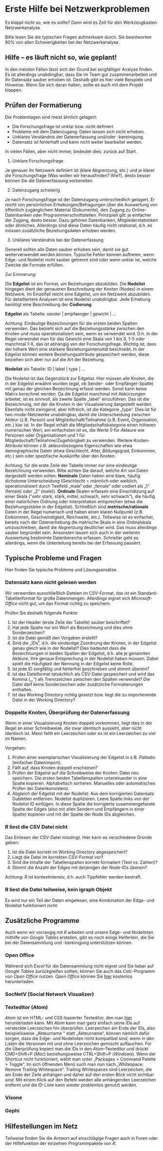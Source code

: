# Erste Hilfe bei Netzwerkproblemen
Es klappt nicht so, wie es sollte? Dann wird es Zeit für den Werkzeugkasten Netzwerkanalyse

Bitte lesen Sie die typischen Fragen aufmerksam durch. Sie beantworten 90% von allen Schwierigkeiten bei der Netzwerkanalyse.

## Hilfe – es läuft nicht so, wie geplant!
In den meisten Fällen lässt sich der Grund bei sorgfältiger Analyse finden. Es ist allerdings unabdingbar, dass Sie im Team gut zusammenarbeiten und Ihr Datensatz sauber erhoben ist. Deshalb gibt es hier viele Beispiele und Hinweise. Wenn Sie sich daran halten, sollte es auch mit dem Projekt klappen.

## Prüfen der Formatierung
Die Problemlagen sind meist ähnlich gelagert:

* Die Forschungsfrage ist unklar bzw. nicht definiert
* Probleme mit dem Datenzugang: Daten lassen sich nicht erheben.
* Unklares Verständnis der Datenerfassung und/oder -bereinigung.
* Datensatz ist fehlerhaft und kann nicht weiter bearbeitet werden.

In vielen Fällen, aber nicht immer, bedeutet dies: zurück auf Start.

1. Unklare Forschungsfrage

Je genauer ihr Netzwerk definiert ist (klare Abgrenzung, etc.) und je klarer die Forschungsfrage (Was wollen wir herausfinden? Wie?), desto besser können Sie die Datenerfassung vorbereiten.

2. Datenzugang schwierig

Je nach Forschungsfrage ist der Datenzugang unterschiedlich gelagert. Er reicht von persönlichen Erhebungen/Befragungen über die Auswertung von öffentlich zugänglichem Material (Dokumente), den Zugang zu Online-Datenbanken oder Programmierschnittstellen. Prinzipiell gilt: je einfacher der Zugang, desto besser. Dazu gehören Datenbanken, Mitgliederstatistiken oder ähnliches. Allerdings sind diese Daten häufig nicht relational, d.h. es müssen zusätzliche Beziehungsdaten erhoben werden.

3. Unklares Verständnis bei der Datenerfassung

Generell sollten alle Daten sauber erhoben sein, damit sie gut weiterverwendet werden können. Typische Fehler können auftreten, wenn Edge- und Nodelist nicht sauber getrennt sind oder wenn unklar ist, welche Zwecke die Formate erfüllen.

Zur Erinnerung:

Die **Edgelist** ist ein Format, um Beziehungen abzubilden. Die **Nodelist** hingegen dient der genaueren Beschreibung der Knoten (Nodes) in einem Netzwerk. Im Einzelfall reicht eine Edgelist, um ein Netzwerk abzubilden. Für detailliertere Analysen ist eine Nodelist unabdingbar. Jede Erhebung benötigt eine Beschreibung der **Codierung**.

**Edgelist** als Tabelle: sender | empfaenger | gewicht | ...

Achtung: Eindeutige Bezeichnungen für die ersten beiden Spalten verwenden. Das bezieht sich auf die Beziehungsstärke zwischen den Knoten und muss operationalisiert sein, wenn es verwendet wird. D.h. in der Regel verwendet man für das Gewicht eine Skala von 1 bis 3, 1-5 oder manchmal 1-X, das ist abhängig von der Forschungsfrage. Wichtig ist, dass der höhere Wert eine stärkere Beziehungsintensität beschreibt. In der Edgelist können weitere Beziehungsattribute gespeichert werden, diese beziehen sich aber nur auf die Art der Beziehung.

**Nodelist** als Tabelle: ID | label | type | ...

Die Nodelist ist das Gegenstück zur Edgelist. Hier müssen alle Knoten, die in der Edgelist erwähnt wurden (egal, ob Sender- oder Empfänger-Spalte) mit genau der gleichen Bezeichnung erfasst werden. Sonst kann keine Matrix berechnet werden. Da die Edgelist manchmal mit Abkürzungen arbeitet, ist es sinnvoll, als zweite Spalte „label“ einzuführen. Das ist die Bezeichnung, mit der die Knoten in der Visualisierung dargestellt werden. Ebenfalls nicht zwingend, aber hilfreich, ist die Kategorie „type“. Dies ist für two-mode-Netzwerke unabdingbar, damit die Unterscheidung zwischen Akteur (z.B. Person) und Mitgliedschaft/Teilnahme (z.B. Event, Organisation, etc.) klar ist. In der Regel erhält die Mitgliedschaftskategorie einen höheren numerischen Wert, am einfachsten ist es, die Werte 0 für Akteure wie Personen oder Organisationen und 1 für Mitgliedschaft/Teilnahme/Zugehörigkeit zu verwenden. Weitere Knoten-Attribute können z.B. akteursbezogene Eigenschaften wie etwa demographische Daten (etwa Geschlecht, Alter, Bildungsgrad, Einkommen, etc.) sein oder spezifische Auskünfte über den Knoten.

Achtung: für die erste Zeile der Tabelle immer nur eine eindeutige Bezeichnung verwenden. Bitte achten Sie darauf, welche Art von Daten dargestellt werden sollen: **Nominale** Daten haben eine klare, häufig dichotome Unterscheidung (Geschlecht = männlich oder weiblich, operationalisiert durch Textfeld „male“ oder „female“ oder codiert als „1“ (female) oder „2“ (male)). **Ordinale** Skalen erfassen eine Einschätzung auf einer Skala ("sehr stark, stark, mittel, schwach, sehr schwach"), die häufig einer natürlichen Ordnung oder Interpretation entsprechen (etwa die Beziehungsstärke in der Edgelist). Schließlich sind **metrische/rationale** Daten in der Regel numerisch und haben einen klaren Nullpunkt (z.B. Einkommen, Geschwindigkeit, Reichweite, etc.). Teilweise ist es einfacher, bereits nach der Datenerhebung die metrische Skala in eine Ordinalskala umzuschreiben, damit die Abgrenzung deutlicher wird. Das muss allerdings sauber begründet sein. Ansonsten lassen sich auch in der weiteren Auswertung bestimmte Datenbereiche erfassen. Schneller geht es allerdings, wenn die Unterteilung bereits bei der Erfassung passiert.

## Typische Probleme und Fragen
Hier finden Sie typische Probleme und Lösungsansätze.

### Datensatz kann nicht gelesen werden
Wir verwenden ausschließlich Dateien im CSV-Format, das ist ein Standard-Tabellenformat für große Datenmengen. Allerdings eignet sich *Microsoft-Office* nicht gut, um das Format richtig zu speichern.

Prüfen Sie deshalb folgende Punkte:

1. Ist der Header (erste Zeile der Tabelle) sauber beschriftet?
2. Hat jede Spalte nur ein Wort als Bezeichnung und dies ohne Sonderzeichen?
3. Ist die Datei gemäß den Vorgaben erstellt?
4. Sind die „IDs“, d.h. die eindeutige Zuordnung der Knoten, in der Edgelist genau gleich wie in der Nodelist? Dies bedeutet dass die Bezeichnungen in beiden Spalten der Edgelist, d.h. alle je genannten Akteure, ihre genaue Entsprechung in der Nodelist haben müssen. Dabei spielt die Häufigkeit der Nennung in der Edgelist keine Rolle.
5. Ist jede ID sorgfältig und fehlerfrei geschrieben und stimmt überein?
6. Ist das Dateiformat tatsächlich als CSV-Datei gespeichert und wird das Komma („,“) als Trennzeichen zwischen den Spalten verwendet? Die Datei darf keine Sonderzeichen oder zusätzliche Formatierungen enthalten.
7. Ist das Working Directory richtig gesetzt bzw. liegt die zu importierende Datei in der Working Directory?

### Doppelte Knoten, Überprüfung der Datenerfassung
Wenn in einer Visualisierung Knoten doppelt vorkommen, liegt dies in der Regel an einer Schreibweise, die zwar identisch aussieht, aber nicht identisch ist. Meist fehlt ein Leerzeichen oder es ist ein Leerzeichen zu viel im Namen.

Vorgehen:

1. Prüfen einer exemplarischen Visualisierung der Edgelist in z.B. *Palladio* (einfacher Datenimport).
2. Fällt auf, dass Knoten doppelt erscheinen?
3. Prüfen der Edgelist auf die Schreibweise der Knoten: Datei neu speichern. Die ersten beiden Tabellenspalten untereinander in eine Spalte kopieren. Alphabetisch sortieren. Manuelles oder automatisches Prüfen der Datenkonsistenz.
4. Abgleich der Edgelist mit der Nodelist: Aus dem korrigierten Datensatz Dubletten entfernen. Nodelist duplizieren. Leere Spalte links von der Nodelist ID einfügen. In diese Spalte die korrigierte zusammengefasste Spalte der Edges (also mit allen Sendern und Empfängern in einer Spalte) kopieren und mit der Spalte der Node IDs abgleichen.

### R liest die CSV Datei nicht
Das Einlesen der CSV-Datei misslingt. Hier kann es verschiedene Gründe geben:

1. Ist die Datei korrekt im Working Directory abgespeichert?
2. Liegt die Datei im korrekten CSV-Format vor?
3. Sind die Inhalte der Tabellenspalten korrekt formatiert (Text vs. Zahlen)?
4. Stimmt die Anzahl der Edges mit derjenigen der Node-IDs überein?

Achtung: *R* ist kontextintensiv, d.h. auch Tippfehler werden bestraft.

### R liest die Datei teilweise, kein igraph Objekt
Es wird nur ein Teil der Daten eingelesen, eine Kombination der Edge- und Nodelist funktioniert nicht.

## Zusätzliche Programme
Auch wenn wir vorrangig mit *R* arbeiten und unsere Edge- und Nodelisten mithilfe von *Google Tables* erstellen, gibt es noch einige Helferlein, die Sie bei der Datensammlung und -bereinigung unterstützen können.

### Open Office
Während sich *Excel* für die Datensammlung nicht eignet und Sie lieber auf *Google Tables* zurückgreifen sollten, können Sie auch das *Calc*-Programm von *Open Office* nutzen. *Open Office* können Sie [hier](https://www.openoffice.org/de/download/) kostenlos herunterladen.

### SocNetV (Social Network Visualizer)

### Texteditor (Atom)
*Atom* ist ein HTML- und CSS-basierter Texteditor, den man [hier](https://atom.io/) herunterladen kann. Mit *Atom* kann man ganz einfach seine IDs auf versteckte Leerzeichen hin überprüfen. Leerzeichen am Ende der IDs, also beispielsweise „Akteurname “ statt „Akteurname“, können nämlich dafür sorgen, dass die Edge- und Nodelisten nicht kompatibel sind, wenn in den Listen die Versionen mit und ohne Leerzeichen gemischt auftauchen. Für die Überprüfung kopiert man die IDs in den *Atom*-Texteditor und drückt CMD+Shift+P (*Mac*) beziehungsweise CTRL+Shift+P (*Windows*). Wenn der Shortcut nicht funktioniert, wählt man unter „Packages > Command Palette > Toggle“. Im sich öffnenden Menü such man nun nach „Whitespace: Remove Trailing Whitespace“. Trailing Whitespaces sind Leerzeichen, die am Ende der Zeile anhängen und daher auf den ersten Blick nicht sichtbar sind. Mit einem Klick auf den Befehl werden alle anhängenden Leerzeichen entfernt und die ID-Liste kann wieder problemlos genutzt werden.

### Visone

### Gephi

## Hilfestellungen im Netz
Teilweise finden Sie die Antwort auf einschlägige Fragen auch in Foren oder der Hilfefunktion der einzelnen Programmpakete von *R*.
